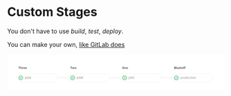 # Custom Stages

You don't have to use *build*, *test*, *deploy*.

You can make your own, [like GitLab does](https://gitlab.com/gitlab-org/gitlab-ce/blob/master/.gitlab-ci.yml)

![Custom stages](/images/custom-stages.png)
